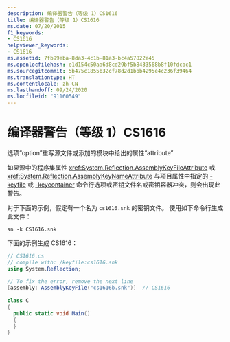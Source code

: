 ```yaml
---
description: 编译器警告（等级 1）CS1616
title: 编译器警告（等级 1）CS1616
ms.date: 07/20/2015
f1_keywords:
- CS1616
helpviewer_keywords:
- CS1616
ms.assetid: 7fb99eba-8da3-4c1b-81a3-bc4a57822e45
ms.openlocfilehash: e1d154c50aa6d8cd29bf5b8433568b8f10fdcbc1
ms.sourcegitcommit: 5b475c1855b32cf78d2d1bbb4295e4c236f39464
ms.translationtype: HT
ms.contentlocale: zh-CN
ms.lasthandoff: 09/24/2020
ms.locfileid: "91160549"
---
```

# <a name="compiler-warning-level-1-cs1616"></a>编译器警告（等级 1）CS1616

选项“option”重写源文件或添加的模块中给出的属性“attribute”  
  
 如果源中的程序集属性 <xref:System.Reflection.AssemblyKeyFileAttribute> 或 <xref:System.Reflection.AssemblyKeyNameAttribute> 与项目属性中指定的 [-keyfile](../compiler-options/keyfile-compiler-option.md) 或 [-keycontainer](../compiler-options/keycontainer-compiler-option.md) 命令行选项或密钥文件名或密钥容器冲突，则会出现此警告。  
  
 对于下面的示例，假定有一个名为 `cs1616.snk` 的密钥文件。 使用如下命令行生成此文件：  
  
```console  
sn -k CS1616.snk  
```  
  
 下面的示例生成 CS1616：  
  
```csharp  
// CS1616.cs  
// compile with: /keyfile:cs1616.snk  
using System.Reflection;  
  
// To fix the error, remove the next line  
[assembly: AssemblyKeyFile("cs1616b.snk")]  // CS1616  
  
class C  
{  
  public static void Main()  
  {  
  }  
}  
```

